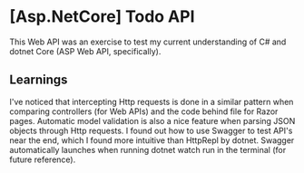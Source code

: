 # [Asp.NetCore] Todo API

This Web API was an exercise to test my current understanding of C# and dotnet Core (ASP Web API, specifically).

## Learnings

I've noticed that intercepting Http requests is done in a similar pattern when comparing controllers (for Web APIs) and the code behind file for Razor pages.
Automatic model validation is also a nice feature when parsing JSON objects through Http requests. I found out how to use Swagger to test API's near the end, which I found more intuitive than HttpRepl by dotnet. Swagger automatically launches when running dotnet watch run in the terminal (for future reference).
